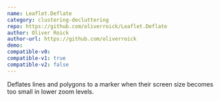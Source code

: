 ```yaml
---
name: Leaflet.Deflate
category: clustering-decluttering
repo: https://github.com/oliverroick/Leaflet.Deflate
author: Oliver Roick
author-url: https://github.com/oliverroick
demo: 
compatible-v0:
compatible-v1: true
compatible-v2: false
---
```


Deflates lines and polygons to a marker when their screen size becomes too small in lower zoom levels.
